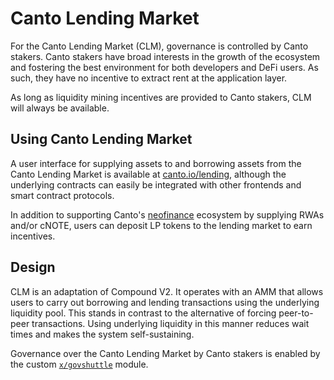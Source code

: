 # Canto Lending Market

For the Canto Lending Market (CLM), governance is controlled by Canto stakers. Canto stakers have broad interests in the growth of the ecosystem and fostering the best environment for both developers and DeFi users. As such, they have no incentive to extract rent at the application layer.

As long as liquidity mining incentives are provided to Canto stakers, CLM will always be available.

## Using Canto Lending Market

A user interface for supplying assets to and borrowing assets from the Canto Lending Market is available at [canto.io/lending](https://canto.io/lending), although the underlying contracts can easily be integrated with other frontends and smart contract protocols.

In addition to supporting Canto's [neofinance](../neofinance/overview.md) ecosystem by supplying RWAs and/or cNOTE, users can deposit LP tokens to the lending market to earn incentives.

## Design

CLM is an adaptation of Compound V2. It operates with an AMM that allows users to carry out borrowing and lending transactions using the underlying liquidity pool. This stands in contrast to the alternative of forcing peer-to-peer transactions. Using underlying liquidity in this manner reduces wait times and makes the system self-sustaining.

Governance over the Canto Lending Market by Canto stakers is enabled by the custom [`x/govshuttle`](../technical-reference/governance/govshuttle-module.md) module.
